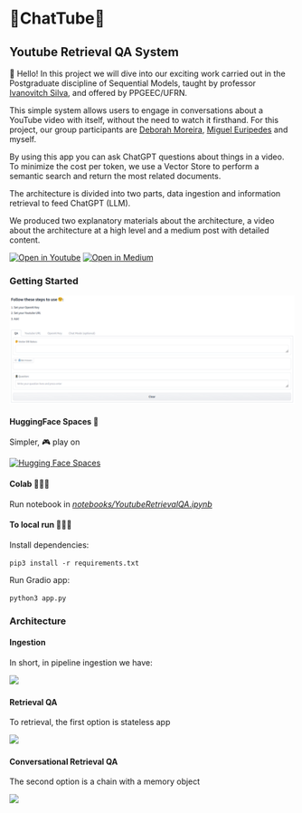 # 🤖ChatTube🎥

## Youtube Retrieval QA System

🤭 Hello! In this project we will dive into our exciting work carried out in the Postgraduate discipline of Sequential Models, taught by professor [Ivanovitch Silva](http://github.com/ivanovitchm), and offered by PPGEEC/UFRN. 

This simple system allows users to engage in conversations about a YouTube video with itself, without the need to watch it firsthand. For this project, our group participants are [Deborah Moreira](http://github.com/deborahmoreira), [Miguel Euripedes](https://github.com/MiguelEuripedes) and myself.

By using this app you can ask ChatGPT questions about things in a video. To minimize the cost per token, we use a Vector Store to perform a semantic search and return the most related documents.

The architecture is divided into two parts, data ingestion and information retrieval to feed ChatGPT (LLM).

We produced two explanatory materials about the architecture, a video about the architecture at a high level and a medium post with detailed content.

[![Open in Youtube](https://img.shields.io/badge/-Youtube-red?style=flat-square&logo=youtube)](https://youtu.be/SntK5OPyUXQ) [![Open in Medium](https://img.shields.io/badge/-Medium-black?style=flat-square&logo=medium)](https://vilsonrodrigues.medium.com/chattube-chat-with-youtube-video-46a0bfc0a2e9)

### Getting Started

![](images/app_hf_spaces.png)

#### HuggingFace Spaces 🚀

Simpler, 🎮 play on 

[![Hugging Face Spaces](https://img.shields.io/badge/%F0%9F%A4%97%20Hugging%20Face-Spaces-blue)](https://huggingface.co/spaces/vilsonrodrigues/youtube-retrieval-qa)

#### Colab 👩🏼‍💻

Run notebook in <i>[notebooks/YoutubeRetrievalQA.ipynb](notebooks/YoutubeRetrievalQA.ipynb)</i>

#### To local run 🚴🏾‍♀️

Install dependencies:

``` pip3 install -r requirements.txt ``` 

Run Gradio app:

``` python3 app.py ``` 

### Architecture 

#### Ingestion

In short, in pipeline ingestion we have:

![](images/ingestion_pipeline.png)

#### Retrieval QA 

To retrieval, the first option is stateless app

![](images/retrieval_pipeline.png)

#### Conversational Retrieval QA 

The second option is a chain with a memory object

![](images/conversational_retrieval_pipeline.png)